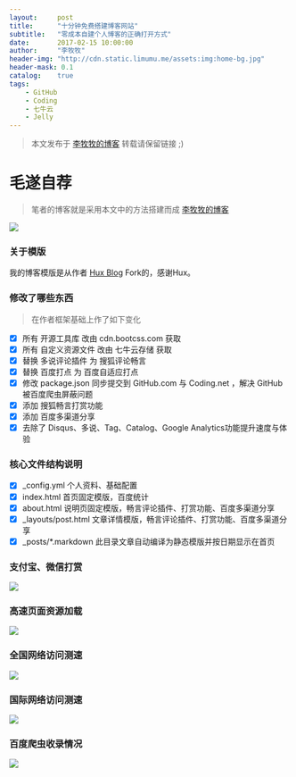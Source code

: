 ```yaml
---
layout:     post
title:      "十分钟免费搭建博客网站"
subtitle:   "零成本自建个人博客的正确打开方式"
date:       2017-02-15 10:00:00
author:     "李牧牧"
header-img: "http://cdn.static.limumu.me/assets:img:home-bg.jpg"
header-mask: 0.1
catalog:    true
tags:
    - GitHub
    - Coding
    - 七牛云
    - Jelly
---
```


> 本文发布于 [李牧牧的博客](http://limumu.me) 转载请保留链接 ;)



# 毛遂自荐

> 笔者的博客就是采用本文中的方法搭建而成 [李牧牧的博客](http://limumu.me) 

![](http://cdn.static.limumu.me/assets:post:img:2017061301.png)

### 关于模版

我的博客模版是从作者 [Hux Blog](https://github.com/Huxpro/huxpro.github.io) Fork的，感谢Hux。

### 修改了哪些东西

> 在作者框架基础上作了如下变化

- [x] 所有 开源工具库 改由 cdn.bootcss.com 获取
- [x] 所有 自定义资源文件 改由 七牛云存储 获取
- [x] 替换 多说评论插件 为 搜狐评论畅言
- [x] 替换 百度打点 为 百度自适应打点
- [x] 修改 package.json 同步提交到 GitHub.com 与 Coding.net ，解决 GitHub 被百度爬虫屏蔽问题
- [x] 添加 搜狐畅言打赏功能
- [x] 添加 百度多渠道分享
- [x] 去除了 Disqus、多说、Tag、Catalog、Google Analytics功能提升速度与体验

###  核心文件结构说明

- [x] _config.yml 个人资料、基础配置
- [x] index.html 首页固定模版，百度统计
- [x] about.html 说明页固定模版，畅言评论插件、打赏功能、百度多渠道分享
- [x] _layouts/post.html 文章详情模版，畅言评论插件、打赏功能、百度多渠道分享
- [x] _posts/*.markdown 此目录文章自动编译为静态模版并按日期显示在首页

###  支付宝、微信打赏

![](http://cdn.static.limumu.me/assets:post:img:2017061302.png)


###  高速页面资源加载

![](http://cdn.static.limumu.me/assets:post:img:2017061303.png)


###  全国网络访问测速

![](http://cdn.static.limumu.me/assets:post:img:2017061304.png)

###  国际网络访问测速

![](http://cdn.static.limumu.me/assets:post:img:2017061305.png)


###  百度爬虫收录情况

![](http://cdn.static.limumu.me/assets:post:img:2017061306.png)